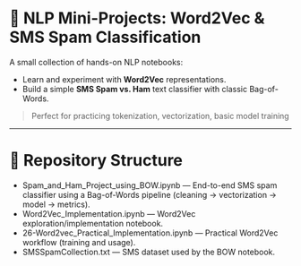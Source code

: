 # 🧠 NLP Mini-Projects: Word2Vec & SMS Spam Classification

  A small collection of hands-on NLP notebooks:
- Learn and experiment with **Word2Vec** representations.
- Build a simple **SMS Spam vs. Ham** text classifier with classic Bag-of-Words.

> Perfect for practicing tokenization, vectorization, basic model training
---

# 📁 Repository Structure

- Spam_and_Ham_Project_using_BOW.ipynb — End-to-end SMS spam classifier using a Bag-of-Words pipeline (cleaning → vectorization → model → metrics).
- Word2Vec_Implementation.ipynb — Word2Vec exploration/implementation notebook.   
- 26-Word2vec_Practical_Implementation.ipynb — Practical Word2Vec workflow (training and usage). 
- SMSSpamCollection.txt — SMS dataset used by the BOW notebook. 


